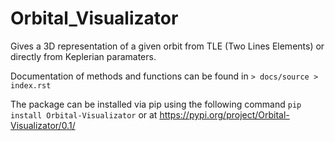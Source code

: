 # Orbital_Visualizator
Gives a 3D representation of a given orbit from TLE (Two Lines Elements) or directly from Keplerian paramaters.


Documentation of methods and functions can be found in ``> docs/source > index.rst``


The package can be installed via pip using the following command ``pip install Orbital-Visualizator`` or at https://pypi.org/project/Orbital-Visualizator/0.1/